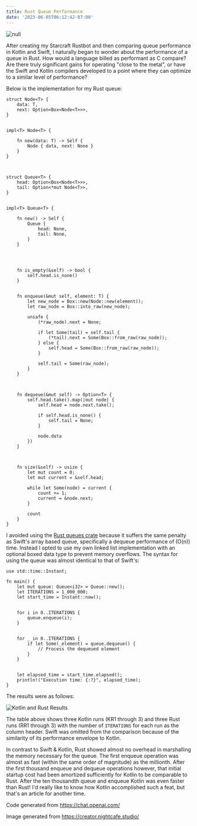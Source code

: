 ```yaml
---
title: Rust Queue Performance
date: '2023-06-05T06:12:42-07:00'
---
```

![null](/blog-v3/assets/rustqueue.jpg)

After creating my Starcraft Rustbot and then comparing queue performance in Kotlin and Swift, I naturally began to wonder about the performance of a queue in Rust. How would a language billed as performant as C compare? Are there truly significant gains for operating "close to the metal", or have the Swift and Kotlin compilers developed to a point where they can optimize to a similar level of performance?

Below is the implementation for my Rust queue:  

```
struct Node<T> {
    data: T,
    next: Option<Box<Node<T>>>,
}


impl<T> Node<T> {

    fn new(data: T) -> Self {
        Node { data, next: None }
    }
}



struct Queue<T> {
    head: Option<Box<Node<T>>>,
    tail: Option<*mut Node<T>>,
}


impl<T> Queue<T> {

    fn new() -> Self {
        Queue {
            head: None,
            tail: None,
        }
    }




    fn is_empty(&self) -> bool {
        self.head.is_none()
    }


    fn enqueue(&mut self, element: T) {
        let new_node = Box::new(Node::new(element));
        let raw_node = Box::into_raw(new_node);

        unsafe {
            (*raw_node).next = None;

            if let Some(tail) = self.tail {
                (*tail).next = Some(Box::from_raw(raw_node));
            } else {
                self.head = Some(Box::from_raw(raw_node));
            }

            self.tail = Some(raw_node);
        }
    }



    fn dequeue(&mut self) -> Option<T> {
        self.head.take().map(|mut node| {
            self.head = node.next.take();

            if self.head.is_none() {
                self.tail = None;
            }

            node.data
        })
    }



    fn size(&self) -> usize {
        let mut count = 0;
        let mut current = &self.head;

        while let Some(node) = current {
            count += 1;
            current = &node.next;
        }

        count
    }
}
```

I avoided using the [Rust queues crate](https://docs.rs/queues/latest/queues/) because it suffers the same penalty as Swift's array based queue, specifically a dequeue performance of (O(n)) time.  Instead I opted to use my own linked list implementation with an optional boxed data type to prevent memory overflows.  The syntax for using the queue was almost identical to that of Swift's:

```
use std::time::Instant;

fn main() {
    let mut queue: Queue<i32> = Queue::new();
    let ITERATIONS = 1_000_000;
    let start_time = Instant::now();


    for i in 0..ITERATIONS {
        queue.enqueue(i);
    }


    for _ in 0..ITERATIONS {
        if let Some(_element) = queue.dequeue() {
            // Process the dequeued element
        }
    }


    let elapsed_time = start_time.elapsed();
    println!("Execution time: {:?}", elapsed_time);
}
```

The results were as follows:

![Kotlin and Rust Results](/blog-v3/assets/rustresults.png)

The table above shows three Kotlin runs (KR1 through 3) and three Rust runs (RR1 through 3) with the number of `ITERATIONS` for each run as the column header.  Swift was omitted from the comparison because of the similarity of its performance envelope to Kotlin.  

In contrast to Swift & Kotlin, Rust showed almost no overhead in marshalling the memory necessary for the queue. The first enqueue operation was almost as fast (within the same order of magnitude) as the millionth.  After the first thousand enqueue and dequeue operations however, that initial startup cost had been amortized sufficiently for Kotlin to be comparable to Rust.  After the ten thousandth queue and enqueue Kotlin was even faster than Rust!  I'd really like to know how Kotlin accomplished such a feat, but that's an article for another time.  

Code generated from https://chat.openai.com/

Image generated from https://creator.nightcafe.studio/
